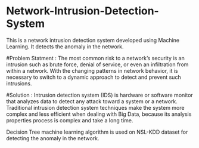 # Network-Intrusion-Detection-System
This is a network intrusion detection system developed using Machine Learning. It detects the anomaly in the network.

#Problem Statment :
The most common risk to a network’s security is an intrusion such as brute force, denial of service, or even an infiltration from within a network. With the changing patterns in network behavior, it is necessary to switch to a dynamic approach to detect and prevent such intrusions. 

#Solution :
Intrusion detection system (IDS) is hardware or software monitor that analyzes data to detect any attack toward a system or a network. Traditional intrusion detection system techniques make the system more complex and less efficient when dealing with Big Data, because its analysis properties process is complex and take a long time.

Decision Tree machine learning algorithm is used on NSL-KDD dataset for detecting the anomaly in the network.

